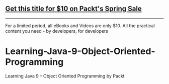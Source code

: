 ## [Get this title for $10 on Packt's Spring Sale](https://www.packt.com/V09062?utm_source=github&utm_medium=packt-github-repo&utm_campaign=spring_10_dollar_2022)
-----
For a limited period, all eBooks and Videos are only $10. All the practical content you need \- by developers, for developers

# Learning-Java-9-Object-Oriented-Programming
Learning Java 9 – Object Oriented Programming by Packt 
